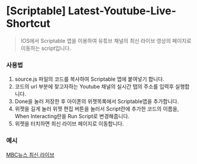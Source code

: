 # [Scriptable] Latest-Youtube-Live-Shortcut
> IOS에서 Scriptable 앱을 이용하여 유튜브 채널의
> 최신 라이브 영상의 페이지로 이동하는 script입니다.

### 사용법
1. source.js 파일의 코드를 복사하여 Scriptable 앱에 붙여넣기 합니다.
2. 코드의 url 부분에 찾고자하는 Youtube 채널의 실시간 탭의 주소를 입력후 실행합니다.
3. Done을 눌러 저장한 후 아이폰의 위젯목록에서 Scriptable앱을 추가합니다.
4. 위젯을 길게 눌러 위젯 편집 버튼을 눌러서 Script란에 추가한 코드의 이름을, When Interacting란을 Run Script로 변경해줍니다.
5. 위젯을 터치하면 최신 라이브 페이지로 이동합니다.


### 예시
[MBC뉴스 최신 라이브](https://github.com/han-yonggu/Latest-Youtube-Live-ShortCut/blob/main/MBC%20News%20Live%20Source.js)
